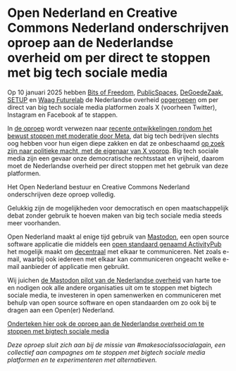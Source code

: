 # Open Nederland en Creative Commons Nederland onderschrijven oproep aan de Nederlandse overheid om per direct te stoppen met big tech sociale media

Op 10 januari 2025 hebben [Bits of Freedom](https://www.bitsoffreedom.nl/), [PublicSpaces](https://publicspaces.net/), [DeGoedeZaak](https://www.degoedezaak.org/), [SETUP](https://www.setup.nl/) en [Waag Futurelab](https://waag.org/nl/) de Nederlandse overheid [opgeroepen](https://nos.nl/nieuwsuur/artikel/2551204-internetorganisaties-roepen-overheid-op-te-stoppen-met-sociale-media) om per direct van big tech sociale media platformen zoals X (voorheen Twitter), Instagram en Facebook af te stappen. 

In [de oproep](https://www.bitsoffreedom.nl/2025/01/10/oproep-nederlandse-overheid-vertrek-van-de-sociale-media-van-big-tech/) wordt verwezen naar [recente ontwikkelingen rondom het bewust stoppen met moderatie door Meta](https://nos.nl/artikel/2550996-er-waait-een-nieuwe-wind-op-facebook-en-instagram-vs-is-conservatiever-geworden), dat big tech bedrijven slechts oog hebben voor hun eigen diepe zakken en dat ze onbeschaamd [op zoek zijn naar politieke macht, met de eigenaar van X voorop](https://nos.nl/op3/video/2551296-de-politieke-macht-van-elon-musk). Big tech sociale media zijn een gevaar onze democratische rechtsstaat en vrijheid, daarom moet de Nederlandse overheid per direct stoppen met het gebruik van deze platformen.   

Het Open Nederland bestuur en Creative Commons Nederland onderschrijven deze oproep volledig. 

Gelukkig zijn de mogelijkheden voor democratisch en open maatschappelijk debat zonder gebruik te hoeven maken van big tech sociale media steeds meer voorhanden. 

Open Nederland maakt al enige tijd gebruik van [Mastodon](https://joinmastodon.org/), een open source software applicatie die middels een [open standaard genaamd ActivityPub](https://www.w3.org/TR/activitypub/) het mogelijk maakt om [decentraal](https://nl.wikipedia.org/wiki/Decentralisatie) met elkaar te communiceren. Net zoals e-mail, waarbij ook iedereen met elkaar kan communiceren ongeacht welke e-mail aanbieder of applicatie men gebruikt.   

Wij juichen [de Mastodon pilot van de Nederlandse overheid](https://opensourcewerken.nl/news/view/160e754f-69d5-413a-9482-e73e95cf6315/monique-bulthuis-mastodon-is-platform-dat-voldoet-aan-veiligheid-en-privacy) van harte toe en nodigen ook alle andere organisaties uit om te stoppen met bigtech sociale media, te investeren in open samenwerken en communiceren met behulp van open source software en open standaarden om zo ook bij te dragen aan een Open(er) Nederland.   

[Onderteken hier ook de oproep aan de Nederlandse overheid om te stoppen met bigtech sociale media](https://www.bitsoffreedom.nl/campagnes/oproep-aan-de-overheid/)

*Deze oproep sluit zich aan bij de missie van #makesocialssocialagain, een collectief aan campagnes om te stoppen met bigtech sociale media platformen en te experimenteren met alternatieven.*
